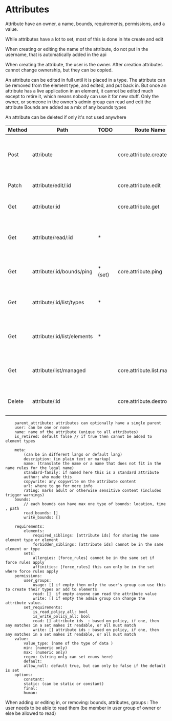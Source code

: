 # Attributes


Attribute have an owner, a name, bounds, requirements, permissions, and a value.

While attributes have a lot to set, most of this is done in hte create and edit

When creating or editing the name of the attribute, do not put in the username, that is automatically added in the api

When creating the attribute, the user is the owner. After creation attributes cannot change ownership, but they can be copied.

An attribute can be edited in full until it is placed in a type. The attribute can be removed from the element type, and edited, and put back in.
But once an attribute has a live application in an element, it cannot be edited much except to retire it, which means nobody can use it for new stuff.
Only the owner, or someone in the owner's admin group can read and edit the attribute
Bounds are added as a mix of any bounds types

An attribute can be deleted if only it's not used anywhere

| Method | Path                        | TODO    | Route Name                  | Operation                                           | Args                                                                  |
|--------|-----------------------------|:--------|-----------------------------|-----------------------------------------------------|-----------------------------------------------------------------------|
| Post   | attribute                   |         | core.attribute.create       | Makes a new attribute with caller as owner          | Required name: optional requirements, permissions, bounds, and value  |
| Patch  | attribute/edit/:id          |         | core.attribute.edit         | Edit Attributes                                     | Any detail of the attribute, sparse update                            |
| Get    | attribute/:id               |         | core.attribute.get          | returns full attribute info                         |                                                                       |
| Get    | attribute/read/:id          | *       |                             | Read Attribute , giving the value (default or live) | Optional element type, element,set, location, time                    |
| Get    | attribute/:id/bounds/ping   | * (set) | core.attribute.ping         | Determines if the attribute is in bounds            | Location, Time, Space, User  and Set                                  |
| Get    | attribute/:id/list/types    | *       |                             | Show where attribute is used in the types           | can provide a search using element type and other attributes,iterator |
| Get    | attribute/:id/list/elements | *       |                             | Show where attribute is used in the elements        | can provide a search,iterator                                         |
| Get    | attribute/list/managed      |         | core.attribute.list.managed | Show attribute owned or managed by user             | can provide a search,iterator                                         |
| Delete | attribute/:id               |         | core.attribute.destroy      | Delete Attribute, if the user can                   |                                                                       |


        parent_attribute: attributes can optionally have a single parent
        user: can be one or none
        name: name of the attribute (unique to all attributes)
        is_retired: default false // if true then cannot be added to element types 

        meta:
            (can be in different langs or default lang)
            description: (in plain text or markup)
            name: (translate the name or a name that does not fit in the name rules for the legal name)
            standard-family: if named here this is a standard attribute
            author: who made this
            copywrite: any copywrite on the attribute content
            url: where to go for more info
            rating: marks adult or otherwise sensitive content (includes trigger warnings)
        bounds:
            // each bounds can have max one type of bounds: location, time , path
            read_bounds: []
            write_bounds: []

        requirements:
            elements:
                required_siblings: [attribute ids] for sharing the same element type or element
                forbidden_siblings: [attribute ids] cannot be in the same element or type
            sets:
                allergies: [force_rules] cannot be in the same set if force rules apply 
                affinities: [force_rules] this can only be in the set where force rules apply
        permissions:
            user_groups:
                usage: [] if empty then only the user's group can use this to create their types or add to elements 
                read: []  if empty anyone can read the attribute value
                write: [] if empty the admin group can change the attribute value.
            set_requirements: 
                is_read_policy_all: bool  
                is_write_policy_all: bool  
                read: [] attribute ids  : based on policy, if one, then any matches in a set makes it readable, or all must match
                write: [] attribute ids : based on policy, if one, then any matches in a set makes it readable, or all must match
        value:
            value_type: (name of the type of data )
            min: (numeric only)
            max: (numeric only)
            regex: (string only can set enums here)
            default:
            allow_null: default true, but can only be false if the default is set
        options:
            constant:
            static: (can be static or constant)
            final:
            human:



When adding or editing in, or removing: bounds, attributes,  groups :
    The user needs to be able to read them (be member in user group of owner or else be allowed to read)
